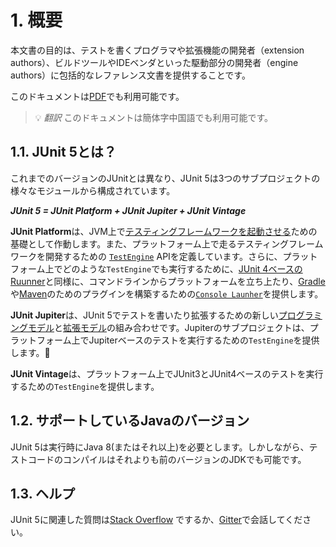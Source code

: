 # 1. 概要
本文書の目的は、テストを書くプログラマや拡張機能の開発者（extension authors）、ビルドツールやIDEベンダといった駆動部分の開発者（engine authors）に包括的なレファレンス文書を提供することです。

このドキュメントは[PDF](https://junit.org/junit5/docs/5.2.0/user-guide/index.pdf)でも利用可能です。

> :bulb: *翻訳* このドキュメントは簡体字中国語でも利用可能です。

## 1.1. JUnit 5とは？
これまでのバージョンのJUnitとは異なり、JUnit 5は3つのサブプロジェクトの様々なモジュールから構成されています。

***JUnit 5 = JUnit Platform + JUnit Jupiter + JUnit Vintage***

**JUnit Platform**は、JVM上で[テスティングフレームワークを起動させる]()ための基礎として作動します。また、プラットフォーム上で走るテスティングフレームワークを開発するための [`TestEngine`](https://junit.org/junit5/docs/5.2.0/api/org/junit/platform/engine/TestEngine.html) APIを定義しています。さらに、プラットフォーム上でどのような`TestEngine`でも実行するために、[JUnit 4ベースのRuunner]()と同様に、コマンドラインからプラットフォームを立ち上たり、[Gradle]()や[Maven]()のためのプラグインを構築するための[`Console Launher`]()を提供します。

**JUnit Jupiter**は、JUnit 5でテストを書いたり拡張するための新しい[プログラミングモデル]()と[拡張モデル]()の組み合わせです。Jupiterのサブプロジェクトは、プラットフォーム上でJupiterベースのテストを実行するための`TestEngine`を提供します。

**JUnit Vintage**は、プラットフォーム上でJUnit3とJUnit4ベースのテストを実行するための`TestEngine`を提供します。

## 1.2. サポートしているJavaのバージョン
JUnit 5は実行時にJava 8(またはそれ以上)を必要とします。しかしながら、テストコードのコンパイルはそれよりも前のバージョンのJDKでも可能です。

## 1.3. ヘルプ
JUnit 5に関連した質問は[Stack Overflow](https://stackoverflow.com/questions/tagged/junit5) でするか、[Gitter](https://gitter.im/junit-team/junit5)で会話してください。
